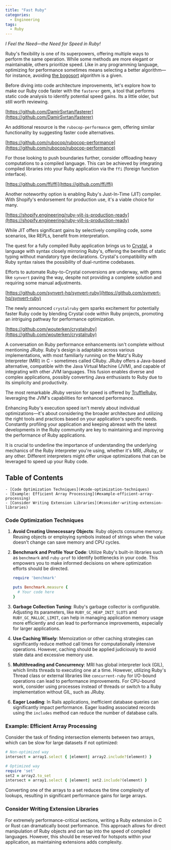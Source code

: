 ```yaml
---
title: "Fast Ruby"
categories:
  - Engineering
tags:
  - Ruby
---
```

*I Feel the Need—the Need for Speed in Ruby!*

Ruby's flexibility is one of its superpowers, offering multiple ways to perform the same operation. While some methods are more elegant or maintainable, others prioritize speed. Like in any programming language, optimizing for performance sometimes means selecting a better algorithm—for instance, avoiding [the bogosort](https://en.wikipedia.org/wiki/Bogosort) algorithm is a given.

Before diving into code architecture improvements, let's explore how to make our Ruby code faster with the `fasterer` gem, a tool that performs static code analysis to identify potential speed gains.  Its a little older, but still worth reviewing.

[https://github.com/DamirSvrtan/fasterer](https://github.com/DamirSvrtan/fasterer)

An additional resource is the `rubocop-performance` gem, offering similar functionality by suggesting faster code alternatives.

[https://github.com/rubocop/rubocop-performance](https://github.com/rubocop/rubocop-performance)

For those looking to push boundaries further, consider offloading heavy computations to a compiled language. This can be achieved by integrating compiled libraries into your Ruby application via the `ffi` (foreign function interface).

[https://github.com/ffi/ffi](https://github.com/ffi/ffi)

Another noteworthy option is enabling Ruby's Just-In-Time (JIT) compiler. With Shopify's endorsement for production use, it's a viable choice for many.

[https://shopify.engineering/ruby-yjit-is-production-ready](https://shopify.engineering/ruby-yjit-is-production-ready)

While JIT offers significant gains by selectively compiling code, some scenarios, like REPLs, benefit from interpretation.

The quest for a fully compiled Ruby application brings us to [Crystal](https://crystal-lang.org/), a language with syntax closely mirroring Ruby's, offering the benefits of static typing without mandatory type declarations. Crystal's compatibility with Ruby syntax raises the possibility of dual-runtime codebases.

Efforts to automate Ruby-to-Crystal conversions are underway, with gems like `synvert` paving the way, despite not providing a complete solution and requiring some manual adjustments.

[https://github.com/synvert-hq/synvert-ruby](https://github.com/synvert-hq/synvert-ruby)

The newly announced `crystalruby` gem sparks excitement for potentially faster Ruby code by blending Crystal code within Ruby projects, promoting an intriguing pathway for performance optimization.

[https://github.com/wouterken/crystalruby](https://github.com/wouterken/crystalruby)

A conversation on Ruby performance enhancements isn't complete without mentioning JRuby. Ruby's design is adaptable across various implementations, with most familiarly running on the Matz's Ruby Interpreter (MRI) in C - sometimes called CRuby. JRuby offers a Java-based alternative, compatible with the Java Virtual Machine (JVM), and capable of integrating with other JVM languages. This fusion enables diverse and complex applications, possibly converting Java enthusiasts to Ruby due to its simplicity and productivity.

The most remarkable JRuby version for speed is offered by [TruffleRuby](https://github.com/oracle/truffleruby), leveraging the JVM's capabilities for enhanced performance.


Enhancing Ruby's execution speed isn't merely about individual optimizations—it's about considering the broader architecture and utilizing the right tools and practices based on your application's specific needs. Constantly profiling your application and keeping abreast with the latest developments in the Ruby community are key to maintaining and improving the performance of Ruby applications.

It is crucial to underline the importance of understanding the underlying mechanics of the Ruby interpreter you're using, whether it's MRI, JRuby, or any other. Different interpreters might offer unique optimizations that can be leveraged to speed up your Ruby code.

<!-- Tocer[start]: Auto-generated, don't remove. -->

## Table of Contents

    - [Code Optimization Techniques](#code-optimization-techniques)
    - [Example: Efficient Array Processing](#example-efficient-array-processing)
    - [Consider Writing Extension Libraries](#consider-writing-extension-libraries)

<!-- Tocer[finish]: Auto-generated, don't remove. -->


### Code Optimization Techniques

1. **Avoid Creating Unnecessary Objects**: Ruby objects consume memory. Reusing objects or employing symbols instead of strings when the value doesn't change can save memory and CPU cycles.

2. **Benchmark and Profile Your Code**: Utilize Ruby's built-in libraries such as `benchmark` and `ruby-prof` to identify bottlenecks in your code. This empowers you to make informed decisions on where optimization efforts should be directed.

    ```ruby
    require 'benchmark'

    puts Benchmark.measure {
      # Your code here
    }
    ```

3. **Garbage Collection Tuning**: Ruby's garbage collector is configurable. Adjusting its parameters, like `RUBY_GC_HEAP_INIT_SLOTS` and `RUBY_GC_MALLOC_LIMIT`, can help in managing application memory usage more efficiently and can lead to performance improvements, especially for larger applications.

4. **Use Caching Wisely**: Memoization or other caching strategies can significantly reduce method call times for computationally intensive operations. However, caching should be applied judiciously to avoid stale data and excessive memory use.

5. **Multithreading and Concurrency**: MRI has global interpreter lock (GIL), which limits threads to executing one at a time. However, utilizing Ruby's Thread class or external libraries like `concurrent-ruby` for I/O-bound operations can lead to performance improvements. For CPU-bound work, consider using processes instead of threads or switch to a Ruby implementation without GIL, such as JRuby.

6. **Eager Loading**: In Rails applications, inefficient database queries can significantly impact performance. Eager loading associated records using the `includes` method can reduce the number of database calls.

### Example: Efficient Array Processing

Consider the task of finding intersection elements between two arrays, which can be slow for large datasets if not optimized:

```ruby
# Non-optimized way
intersect = array1.select { |element| array2.include?(element) }

# Optimized way
require 'set'
set2 = array2.to_set
intersect = array1.select { |element| set2.include?(element) }
```

Converting one of the arrays to a set reduces the time complexity of lookups, resulting in significant performance gains for large arrays.

### Consider Writing Extension Libraries

For extremely performance-critical sections, writing a Ruby extension in C or Rust can dramatically boost performance. This approach allows for direct manipulation of Ruby objects and can tap into the speed of compiled languages. However, this should be reserved for hotspots within your application, as maintaining extensions adds complexity.
